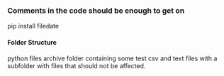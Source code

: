 ### Comments in the code should be enough to get on

pip install filedate

#### Folder Structure
python files
archive folder containing some test csv and text files with a subfolder with files that
should not be affected.